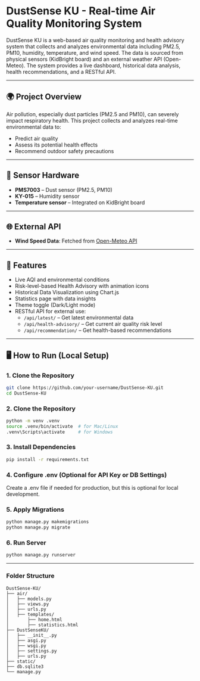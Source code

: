 # DustSense KU - Real-time Air Quality Monitoring System

DustSense KU is a web-based air quality monitoring and health advisory system that collects and analyzes environmental data including PM2.5, PM10, humidity, temperature, and wind speed. The data is sourced from physical sensors (KidBright board) and an external weather API (Open-Meteo). The system provides a live dashboard, historical data analysis, health recommendations, and a RESTful API.

---

## 🌍 Project Overview

Air pollution, especially dust particles (PM2.5 and PM10), can severely impact respiratory health. This project collects and analyzes real-time environmental data to:
- Predict air quality
- Assess its potential health effects
- Recommend outdoor safety precautions

---

## 🔌 Sensor Hardware

- **PMS7003** – Dust sensor (PM2.5, PM10)
- **KY-015** – Humidity sensor
- **Temperature sensor** – Integrated on KidBright board

---

## 🌐 External API

- **Wind Speed Data**: Fetched from [Open-Meteo API](https://open-meteo.com)

---

## 🧠 Features

- Live AQI and environmental conditions
- Risk-level-based Health Advisory with animation icons
- Historical Data Visualization using Chart.js
- Statistics page with data insights
- Theme toggle (Dark/Light mode)
- RESTful API for external use:
  - `/api/latest/` – Get latest environmental data
  - `/api/health-advisory/` – Get current air quality risk level
  - `/api/recommendation/` – Get health-based recommendations

---

## 🖥️ How to Run (Local Setup)

### 1. Clone the Repository

```bash
git clone https://github.com/your-username/DustSense-KU.git
cd DustSense-KU
```
### 2. Clone the Repository
```bash
python -m venv .venv
source .venv/bin/activate  # for Mac/Linux
.venv\Scripts\activate     # for Windows
```

### 3. Install Dependencies
```bash
pip install -r requirements.txt
```

### 4. Configure .env (Optional for API Key or DB Settings)
Create a .env file if needed for production, but this is optional for local development.


### 5. Apply Migrations
```bash
python manage.py makemigrations
python manage.py migrate
```

### 6. Run Server
```bash
python manage.py runserver
```
---
### Folder Structure
```plaintext
DustSense-KU/
├── air/                  
│   ├── models.py
│   ├── views.py
│   ├── urls.py
│   ├── templates/
│       ├── home.html
│       ├── statistics.html
├── DustSenseKU/       
│   ├── __init__.py
│   ├── asgi.py
│   ├── wsgi.py
│   ├── settings.py
│   ├── urls.py
├── static/               
├── db.sqlite3            
└── manage.py
```

